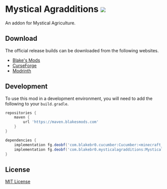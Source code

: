 # Mystical Agradditions [![](http://cf.way2muchnoise.eu/full_256247_downloads.svg)](https://minecraft.curseforge.com/projects/mystical-agradditions)
An addon for Mystical Agriculture.

## Download

The official release builds can be downloaded from the following websites.

- [Blake's Mods](https://blakesmods.com/mystical-agradditions/download)
- [CurseForge](https://www.curseforge.com/minecraft/mc-mods/mystical-agradditions)
- [Modrinth](https://modrinth.com/mod/mystical-agradditions)

## Development

To use this mod in a development environment, you will need to add the following to your `build.gradle`.

```groovy
repositories {
    maven {
        url 'https://maven.blakesmods.com'
    }
}

dependencies {
    implementation fg.deobf('com.blakebr0.cucumber:Cucumber:<minecraft_version>-<mod_version>')
    implementation fg.deobf('com.blakebr0.mysticalagradditions:MysticalAgradditions:<minecraft_version>-<mod_version>')
}
```

## License

[MIT License](./LICENSE)
